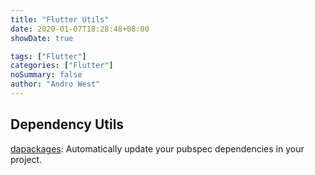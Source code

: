 ```yaml
---
title: "Flutter Utils"
date: 2020-01-07T18:28:48+08:00
showDate: true

tags: ["Flutter"]
categories: ["Flutter"]
noSummary: false
author: "Andro West"
---
```


## Dependency Utils
[dapackages](https://pub.dev/packages/dapackages): Automatically update your pubspec dependencies in your project.